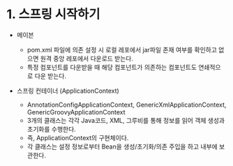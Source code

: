 # 1. 스프링 시작하기

- 메이븐
  - pom.xml 파일에 의존 설정 시 로컬 레포에서 jar파일 존재 여부를 확인하고 없으면 원격 중앙 레포에서 다운로드 받는다.
  - 특정 컴포넌트를 다운받을 때 해당 컴포넌트가 의존하는 컴포넌트도 연쇄적으로 다운 받는다.  


- 스프링 컨테이너 (ApplicationContext)
  - AnnotationConfigApplicationContext, GenericXmlApplicationContext, GenericGroovyApplicationContext
  - 3개의 클래스는 각각 Java코드, XML, 그루비를 통해 정보를 읽어 객체 생성과 초기화를 수행한다.
  - 즉, ApplicationContext의 구현체이다.
  - 각 클래스는 설정 정보로부터 Bean을 생성/초기화/의존 주입을 하고 내부에 보관한다.